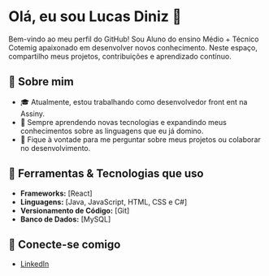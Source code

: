 # Olá, eu sou Lucas Diniz 👋

Bem-vindo ao meu perfil do GitHub! Sou Aluno do ensino Médio + Técnico Cotemig apaixonado em desenvolver novos conhecimento. Neste espaço, compartilho meus projetos, contribuições e aprendizado contínuo.

## 🚀 Sobre mim

- 🎓 Atualmente, estou trabalhando como desenvolvedor front ent na Assiny.
- 🌱 Sempre aprendendo novas tecnologias e expandindo meus conhecimentos sobre as linguagens que eu já domino.
- 💬 Fique à vontade para me perguntar sobre meus projetos ou colaborar no desenvolvimento.

## 🔧 Ferramentas & Tecnologias que uso

- **Frameworks:** [React]
- **Linguagens:** [Java, JavaScript, HTML, CSS e C#]
- **Versionamento de Código:** [Git]
- **Banco de Dados:** [MySQL]

## 🔗 Conecte-se comigo

- [LinkedIn](https://www.linkedin.com/in/lucas-diniz-b1a975279/)
